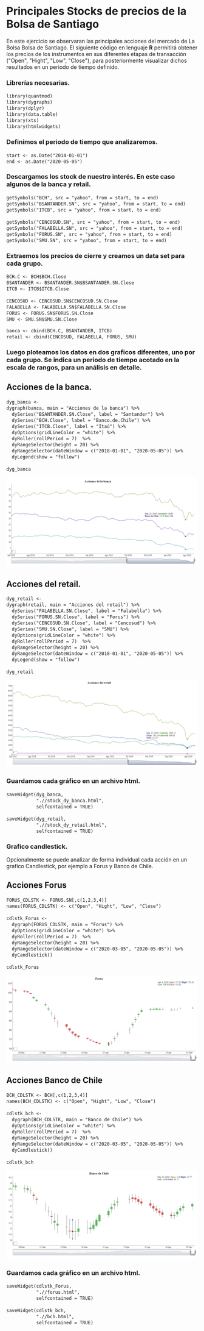 # Principales Stocks de precios de la Bolsa de Santiago

En este ejercicio se observaran las principales acciones del mercado de La Bolsa Bolsa de Santiago. El siguiente código en lenguaje **R** permitirá obtener los precios de los instrumentos en sus diferentes etapas de transacción ("Open", "Hight", "Low", "Close"), para posteriormente visualizar dichos resultados en un periodo de tiempo definido.

### Librerías necesarias.

```{r librerias, include=TRUE, echo=FALSE}
library(quantmod)
library(dygraphs)
library(dplyr)
library(data.table)
library(xts)
library(htmlwidgets)
```

### Definimos el periodo de tiempo que analizaremos. 

```{r time, include=TRUE, echo=FALSE}
start <- as.Date("2014-01-01")
end <- as.Date("2020-05-05")
```

### Descargamos los stock de nuestro interés. En este caso algunos de la banca y retail.

```{r acciones, echo=FALSE}
getSymbols("BCH", src = "yahoo", from = start, to = end)
getSymbols("BSANTANDER.SN", src = "yahoo", from = start, to = end)
getSymbols("ITCB", src = "yahoo", from = start, to = end)

getSymbols("CENCOSUD.SN", src = "yahoo", from = start, to = end)
getSymbols("FALABELLA.SN", src = "yahoo", from = start, to = end)
getSymbols("FORUS.SN", src = "yahoo", from = start, to = end)
getSymbols("SMU.SN", src = "yahoo", from = start, to = end) 
```

### Extraemos los precios de cierre y creamos un data set para cada grupo.

```{r close,  echo=FALSE}
BCH.C <- BCH$BCH.Close
BSANTANDER <- BSANTANDER.SN$BSANTANDER.SN.Close
ITCB <- ITCB$ITCB.Close

CENCOSUD <- CENCOSUD.SN$CENCOSUD.SN.Close
FALABELLA <- FALABELLA.SN$FALABELLA.SN.Close
FORUS <- FORUS.SN$FORUS.SN.Close
SMU <- SMU.SN$SMU.SN.Close
```

```{r cbind,  echo=FALSE}
banca <- cbind(BCH.C, BSANTANDER, ITCB)
retail <- cbind(CENCOSUD, FALABELLA, FORUS, SMU)
```

### Luego ploteamos los datos en dos graficos diferentes, uno por cada grupo. Se indica un periodo de tiempo acotado en la escala de rangos, para un análisis en detalle.

## Acciones de la banca.

```{r dyg_banca, echo= True}
dyg_banca <- 
dygraph(banca, main = "Acciones de la banca") %>%
  dySeries("BSANTANDER.SN.Close", label = "Santander") %>%
  dySeries("BCH.Close", label = "Banco.de.Chile") %>%
  dySeries("ITCB.Close", label = "Itaú") %>%
  dyOptions(gridLineColor = "white") %>%
  dyRoller(rollPeriod = 7)  %>%
  dyRangeSelector(height = 20) %>% 
  dyRangeSelector(dateWindow = c("2018-01-01", "2020-05-05")) %>% 
  dyLegend(show = "follow")

dyg_banca
```
![banca](https://raw.githubusercontent.com/luis-fernandezt/Acciones-Bolsa-de-Santiago/master/html/banca.png)

## Acciones del retail.

```{r dyg_retail, echo= True}
dyg_retail <- 
dygraph(retail, main = "Acciones del retail") %>%
  dySeries("FALABELLA.SN.Close", label = "Falabella") %>%
  dySeries("FORUS.SN.Close", label = "Forus") %>%
  dySeries("CENCOSUD.SN.Close", label = "Cencosud") %>%
  dySeries("SMU.SN.Close", label = "SMU") %>%
  dyOptions(gridLineColor = "white") %>%
  dyRoller(rollPeriod = 7)  %>%
  dyRangeSelector(height = 20) %>% 
  dyRangeSelector(dateWindow = c("2018-01-01", "2020-05-05")) %>% 
  dyLegend(show = "follow")

dyg_retail
```
![retail](https://raw.githubusercontent.com/luis-fernandezt/Acciones-Bolsa-de-Santiago/master/html/retail.png)

### Guardamos cada gráfico en un archivo html.

```{r saveWidget, echo=FALSE}
saveWidget(dyg_banca, 
           ".//stock_dy_banca.html",
           selfcontained = TRUE)

saveWidget(dyg_retail, 
           ".//stock_dy_retail.html",
           selfcontained = TRUE)
```

### Grafico candlestick.

Opcionalmente se puede analizar de forma individual cada acción en un grafico Candlestick, por ejemplo a Forus y Banco de Chile. 

## Acciones Forus

```{r FORUS_CDLSTK,  echo= True}
FORUS_CDLSTK <- FORUS.SN[,c(1,2,3,4)]
names(FORUS_CDLSTK) <- c("Open", "Hight", "Low", "Close")

cdlstk_Forus <- 
  dygraph(FORUS_CDLSTK, main = "Forus") %>%
  dyOptions(gridLineColor = "white") %>%
  dyRoller(rollPeriod = 7)  %>%
  dyRangeSelector(height = 20) %>% 
  dyRangeSelector(dateWindow = c("2020-03-05", "2020-05-05")) %>% 
  dyCandlestick()

cdlstk_Forus
```
![forus](https://raw.githubusercontent.com/luis-fernandezt/Acciones-Bolsa-de-Santiago/master/html/forus.png)

## Acciones Banco de Chile

```{r BCH_CDLSTK, echo= True}
BCH_CDLSTK <- BCH[,c(1,2,3,4)]
names(BCH_CDLSTK) <- c("Open", "Hight", "Low", "Close")

cdlstk_bch <- 
  dygraph(BCH_CDLSTK, main = "Banco de Chile") %>%
  dyOptions(gridLineColor = "white") %>%
  dyRoller(rollPeriod = 7)  %>%
  dyRangeSelector(height = 20) %>% 
  dyRangeSelector(dateWindow = c("2020-03-05", "2020-05-05")) %>% 
  dyCandlestick()

cdlstk_bch
```
![bch](https://raw.githubusercontent.com/luis-fernandezt/Acciones-Bolsa-de-Santiago/master/html/bch.png)

### Guardamos cada gráfico en un archivo html.

```{r save, echo=FALSE}
saveWidget(cdlstk_Forus, 
           ".//forus.html",
           selfcontained = TRUE)

saveWidget(cdlstk_bch, 
           ".//bch.html",
           selfcontained = TRUE)
```
